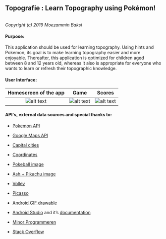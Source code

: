 ## **Topografie** : Learn Topography using Pokémon!
######
_Copyright (c) 2019 Moezammin Baksi_
#### Purpose: 
This application should be used for learning topography. Using hints and Pokemon, its goal is to make learning topography easier and more enjoyable. 
Thereafter, this application is optimized for children aged between 8 and 12 years old, whereas it also is appropriate for everyone who wants to learn or refresh their topographic knowledge.
#### User Interface:
Homescreen of the app      |  Game | Scores
:-------------------------:|:-------------------------:|:-------------------------:
![alt text](https://i.imgur.com/OvMZBs9.jpg)  |  ![alt text](https://i.imgur.com/OvMZBs9.jpg) |  ![alt text](https://i.imgur.com/OvMZBs9.jpg) 

#### API's, external data sources and special thanks to:
  * [Pokemon API](https://pokeapi.co)
  * [Google Maps API](https://cloud.google.com/maps-platform/)
  
  * [Capital cities](https://nl.wikipedia.org/wiki/Lijst_van_hoofdsteden)
  * [Coordinates](https://www.coordinatenbepalen.nl/)
  
  * [Pokeball image](https://upload.wikimedia.org/wikipedia/en/3/39/Pokeball.PNG)
  * [Ash + Pikachu image](http://vance.nl/verrassende-geschiedenis-woord-pokemon/)
  
  * [Volley](https://developer.android.com/training/volley/)
  * [Picasso](http://square.github.io/picasso/)
  * [Android GIF drawable](https://github.com/koral--/android-gif-drawable)
  
  * [Android Studio](https://developer.android.com/studio/) and it’s [documentation](https://developer.android.com/docs/)
  * [Minor Programmeren](http://www.mprog.nl/)
  * [Stack Overflow](https://stackoverflow.com/)
